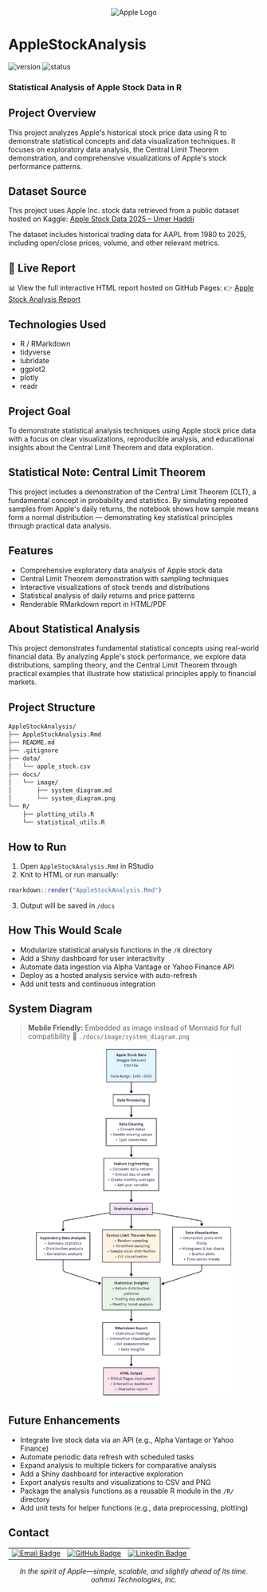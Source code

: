 <p align="center">
  <img src="https://upload.wikimedia.org/wikipedia/commons/1/1b/Apple_logo_grey.svg" alt="Apple Logo" width="100"/>
</p>

# AppleStockAnalysis

![version](https://img.shields.io/badge/version-v1.0.0-blue)
![status](https://img.shields.io/badge/status-demo-brightgreen)

### Statistical Analysis of Apple Stock Data in R

## Project Overview

This project analyzes Apple's historical stock price data using R to demonstrate statistical concepts and data visualization techniques. It focuses on exploratory data analysis, the Central Limit Theorem demonstration, and comprehensive visualizations of Apple's stock performance patterns.

## Dataset Source

This project uses Apple Inc. stock data retrieved from a public dataset hosted on Kaggle:
[Apple Stock Data 2025 – Umer Haddii](https://www.kaggle.com/datasets/umerhaddii/apple-stock-data-2025)

The dataset includes historical trading data for AAPL from 1980 to 2025, including open/close prices, volume, and other relevant metrics.

## 🔗 Live Report

📊 View the full interactive HTML report hosted on GitHub Pages:
👉 [Apple Stock Analysis Report](https://oohmxi.github.io/AppleStockAnalysis/)

## Technologies Used

- R / RMarkdown
- tidyverse
- lubridate
- ggplot2
- plotly
- readr

## Project Goal

To demonstrate statistical analysis techniques using Apple stock price data with a focus on clear visualizations, reproducible analysis, and educational insights about the Central Limit Theorem and data exploration.

## Statistical Note: Central Limit Theorem

This project includes a demonstration of the Central Limit Theorem (CLT), a fundamental concept in probability and statistics. By simulating repeated samples from Apple's daily returns, the notebook shows how sample means form a normal distribution — demonstrating key statistical principles through practical data analysis.

## Features

- Comprehensive exploratory data analysis of Apple stock data
- Central Limit Theorem demonstration with sampling techniques
- Interactive visualizations of stock trends and distributions
- Statistical analysis of daily returns and price patterns
- Renderable RMarkdown report in HTML/PDF

## About Statistical Analysis

This project demonstrates fundamental statistical concepts using real-world financial data. By analyzing Apple's stock performance, we explore data distributions, sampling theory, and the Central Limit Theorem through practical examples that illustrate how statistical principles apply to financial markets.

## Project Structure

```
AppleStockAnalysis/
├── AppleStockAnalysis.Rmd
├── README.md
├── .gitignore
├── data/
│   └── apple_stock.csv
├── docs/
│   └── image/
│       ├── system_diagram.md
│       └── system_diagram.png
└── R/
    ├── plotting_utils.R
    └── statistical_utils.R
```

## How to Run

1. Open `AppleStockAnalysis.Rmd` in RStudio
2. Knit to HTML or run manually:

```r
rmarkdown::render("AppleStockAnalysis.Rmd")
```

3. Output will be saved in `/docs`

## How This Would Scale

- Modularize statistical analysis functions in the `/R` directory
- Add a Shiny dashboard for user interactivity
- Automate data ingestion via Alpha Vantage or Yahoo Finance API
- Deploy as a hosted analysis service with auto-refresh
- Add unit tests and continuous integration

## System Diagram

> **Mobile Friendly:** Embedded as image instead of Mermaid for full compatibility
> 📂 `./docs/image/system_diagram.png`

<p align="center">
  <img src="docs/image/system_diagram.png" alt="System Diagram" width="400"/>
</p>

## Future Enhancements

- Integrate live stock data via an API (e.g., Alpha Vantage or Yahoo Finance)
- Automate periodic data refresh with scheduled tasks
- Expand analysis to multiple tickers for comparative analysis
- Add a Shiny dashboard for interactive exploration
- Export analysis results and visualizations to CSV and PNG
- Package the analysis functions as a reusable R module in the `/R/` directory
- Add unit tests for helper functions (e.g., data preprocessing, plotting)

## Contact

<table align="center">
  <tr>
    <td>
      <a href="mailto:ohern@bu.edu">
        <img src="https://img.shields.io/badge/Gmail-D14836?style=for-the-badge&logo=gmail&logoColor=white" alt="Email Badge">
      </a>
    </td>
    <td>
      <a href="https://github.com/oohmxi">
        <img src="https://img.shields.io/badge/GitHub-100000?style=for-the-badge&logo=github&logoColor=white" alt="GitHub Badge">
      </a>
    </td>
    <td>
      <a href="https://linkedin.com/in/omarhlink">
        <img src="https://img.shields.io/badge/LinkedIn-0077B5?style=for-the-badge&logo=linkedin&logoColor=white" alt="LinkedIn Badge">
      </a>
    </td>
  </tr>
</table>



<p align="center"><em>In the spirit of Apple—simple, scalable, and slightly ahead of its time.<br>oohmxi Technologies, Inc.</em></p>
